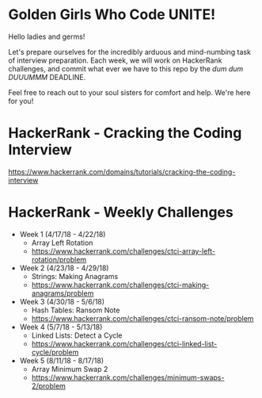 # Golden Girls Who Code UNITE!
Hello ladies and germs!

Let's prepare ourselves for the incredibly arduous and mind-numbing task of interview preparation.
Each week, we will work on HackerRank challenges, and commit what ever we have to this repo by the *dum dum DUUUMMM* DEADLINE.

Feel free to reach out to your soul sisters for comfort and help. We're here for you!

# HackerRank - Cracking the Coding Interview
https://www.hackerrank.com/domains/tutorials/cracking-the-coding-interview

# HackerRank - Weekly Challenges
* Week 1 (4/17/18 - 4/22/18)
  * Array Left Rotation
  * https://www.hackerrank.com/challenges/ctci-array-left-rotation/problem
* Week 2 (4/23/18 - 4/29/18)
  * Strings: Making Anagrams
  * https://www.hackerrank.com/challenges/ctci-making-anagrams/problem
* Week 3 (4/30/18 - 5/6/18)
  * Hash Tables: Ransom Note
  * https://www.hackerrank.com/challenges/ctci-ransom-note/problem
* Week 4 (5/7/18 - 5/13/18)
  * Linked Lists: Detect a Cycle
  * https://www.hackerrank.com/challenges/ctci-linked-list-cycle/problem
* Week 5 (8/11/18 - 8/17/18)
  * Array Minimum Swap 2
  * https://www.hackerrank.com/challenges/minimum-swaps-2/problem
